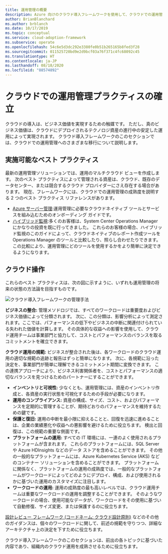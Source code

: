 ```yaml
---
title: 運用管理の概要
description: Azure 向けのクラウド導入フレームワークを使用して、クラウドでの運用管理を実現するために行うべきさまざまな移行について理解します。
author: BrianBlanchard
ms.author: brblanch
ms.date: 10/17/2019
ms.topic: conceptual
ms.service: cloud-adoption-framework
ms.subservice: operate
ms.openlocfilehash: 54c6e5d3dc292e3380fe0b51b265165b8fed3f28
ms.sourcegitcommit: 011525720bd9e2d9bcf03a76f371c4fc68092c45
ms.translationtype: HT
ms.contentlocale: ja-JP
ms.lasthandoff: 08/18/2020
ms.locfileid: "88574892"
---
```

# <a name="establish-operational-management-practices-in-the-cloud"></a>クラウドでの運用管理プラクティスの確立

クラウドの導入は、ビジネス価値を実現するための触媒です。 ただし、真のビジネス価値は、クラウドにデプロイされるテクノロジ資産の進行中の安定した運用によって実現されます。 クラウド導入フレームワークのこのセクションでは、クラウドでの運用管理へのさまざまな移行について説明します。

## <a name="actionable-best-practices"></a>実施可能なベスト プラクティス

最新の運用管理ソリューションでは、運用のマルチクラウド ビューを作成します。 次のベスト プラクティスによって管理される資産は、クラウド、既存のデータセンター、または競合するクラウド プロバイダーにさえ存在する場合があります。 現在、フレームワークには、クラウドでの運用管理の成熟度を説明する 2 つのベスト プラクティス リファレンスがあります。

- [Azure サーバー管理](./azure-server-management/index.md):運用管理に必要なクラウドネイティブ ツールとサービスを組み込むためのオンボーディング ガイドです。
- [ハイブリッド監視](./monitor/index.md):多くのお客様は、System Center Operations Manager にかなりの投資を既に行ってきました。 これらのお客様の場合、ハイブリッド監視のこのガイドによって、クラウドネイティブのレポート作成ツールを Operations Manager のツールと比較したり、照らし合わせたりできます。 この比較により、運用管理にどのツールを使用するかをより簡単に決定できるようになります。

## <a name="cloud-operations"></a>クラウド操作

これらのベスト プラクティスは、次の図に示すように、いずれも運用管理の将来の状態の方法論を目指すものです。

<!-- cSpell:ignore caf -->

![クラウド導入フレームワークの管理手法](../_images/manage/caf-manage.png)

**ビジネスの整合:** 管理メソドロジでは、すべてのワークロードは重要度およびビジネス価値によって分類されます。 次に、この分類は、影響分析によって測定されます。ここでは、パフォーマンスの低下やビジネスの中断に関連付けられている失われた価値を計算します。 その具体的な収益への影響を使用して、クラウド運用チームは事業部門と協力して、コストとパフォーマンスのバランスを取るコミットメントを確立できます。

**クラウド運用の規範:** ビジネスが整合された後は、各ワークロードのクラウド運用の適切な規範の追跡と報告はずっと簡単になります。 次に、各規範に沿った決定を、事業部門が簡単に理解できるコミットメント期間に変換できます。 この連携アプローチにより、ビジネス利害関係者を、コストとパフォーマンスの適切なバランスを見つけるためのパートナーにすることができます。

- **インベントリと可視性:** 少なくとも、運用管理には、資産のインベントリ作成と、各資産の実行状態を可視化するための手段が必要になります。
- **運用のコンプライアンス:** 資産の構成、サイズ、コスト、およびパフォーマンスを定期的に管理することが、期待どおりのパフォーマンスを維持するための鍵です。
- **保護と復旧:** 運用の中断を最小限に抑えることと、回復を迅速に進めることは、企業の業績悪化や収益への悪影響を避けるために役立ちます。 検出と回復は、この規範の重要な側面です。
- **プラットフォームの運用:** すべての IT 環境には、一連のよく使用されるプラットフォームが含まれます。 これらのプラットフォームには、SQL Server や Azure HDInsights などのデータ ストアを含めることができます。 その他の一般的なプラットフォームには、Azure Kubernetes Service (AKS) などのコンテナー ソリューションを含めることができます。 プラットフォームに関係なく、プラットフォームの運用の成熟度では、一般的なプラットフォームがワークロードによってどのようにデプロイ、構成、および使用されるかに基づいた運用のカスタマイズに注目します。
- **ワークロードの運用:** 運用の成熟度の最も高いレベルでは、クラウド運用チームは重要なワークロードの運用を調整することができます。 そのようなワークロードの場合、使用可能なデータが、ワークロードをその使用に基づいて自動修復、サイズ変更、または保護するのに役立ちます。

[設計レビュー フレームワーク (コードネーム: クラウド設計原則)](/azure/architecture/framework/resiliency/overview) などのその他のガイダンスは、個々のワークロードに関して、前述の規範を守りつつ、詳細なアーキテクチャ上の決定を下すために役立ちます。

クラウド導入フレームワークのこのセクションは、前出の各トピックに基づいた内容であり、組織内のクラウド運用を成熟させるために役立ちます。
